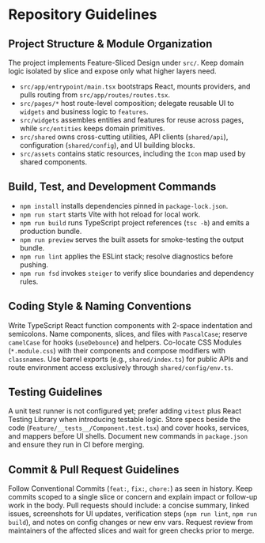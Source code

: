 # Repository Guidelines

## Project Structure & Module Organization

The project implements Feature-Sliced Design under `src/`. Keep domain logic isolated by slice and expose only what higher layers need.

- `src/app/entrypoint/main.tsx` bootstraps React, mounts providers, and pulls routing from `src/app/routes/routes.tsx`.
- `src/pages/*` host route-level composition; delegate reusable UI to `widgets` and business logic to `features`.
- `src/widgets` assembles entities and features for reuse across pages, while `src/entities` keeps domain primitives.
- `src/shared` owns cross-cutting utilities, API clients (`shared/api`), configuration (`shared/config`), and UI building blocks.
- `src/assets` contains static resources, including the `Icon` map used by shared components.

## Build, Test, and Development Commands

- `npm install` installs dependencies pinned in `package-lock.json`.
- `npm run start` starts Vite with hot reload for local work.
- `npm run build` runs TypeScript project references (`tsc -b`) and emits a production bundle.
- `npm run preview` serves the built assets for smoke-testing the output bundle.
- `npm run lint` applies the ESLint stack; resolve diagnostics before pushing.
- `npm run fsd` invokes `steiger` to verify slice boundaries and dependency rules.

## Coding Style & Naming Conventions

Write TypeScript React function components with 2-space indentation and semicolons. Name components, slices, and files with `PascalCase`; reserve `camelCase` for hooks (`useDebounce`) and helpers. Co-locate CSS Modules (`*.module.css`) with their components and compose modifiers with `classnames`. Use barrel exports (e.g., `shared/index.ts`) for public APIs and route environment access exclusively through `shared/config/env.ts`.

## Testing Guidelines

A unit test runner is not configured yet; prefer adding `vitest` plus React Testing Library when introducing testable logic. Store specs beside the code (`Feature/__tests__/Component.test.tsx`) and cover hooks, services, and mappers before UI shells. Document new commands in `package.json` and ensure they run in CI before merging.

## Commit & Pull Request Guidelines

Follow Conventional Commits (`feat:`, `fix:`, `chore:`) as seen in history. Keep commits scoped to a single slice or concern and explain impact or follow-up work in the body. Pull requests should include: a concise summary, linked issues, screenshots for UI updates, verification steps (`npm run lint`, `npm run build`), and notes on config changes or new env vars. Request review from maintainers of the affected slices and wait for green checks prior to merge.
